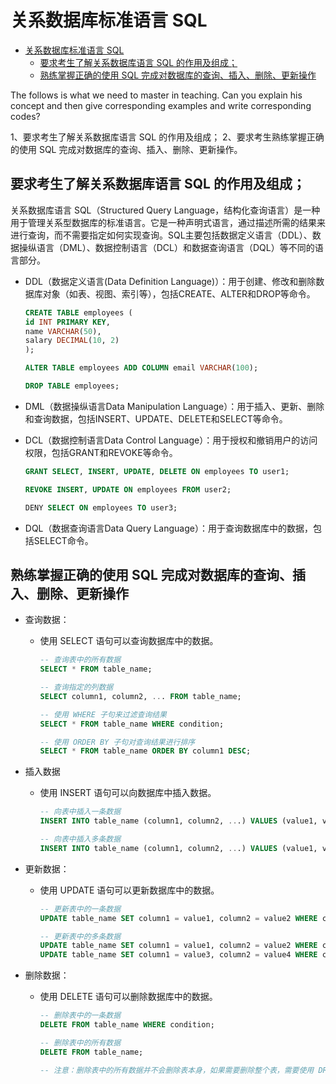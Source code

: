 # 关系数据库标准语言 SQL

- [关系数据库标准语言 SQL](#关系数据库标准语言-sql)
  - [要求考生了解关系数据库语言 SQL 的作用及组成；](#要求考生了解关系数据库语言-sql-的作用及组成)
  - [熟练掌握正确的使用 SQL 完成对数据库的查询、插入、删除、更新操作](#熟练掌握正确的使用-sql-完成对数据库的查询插入删除更新操作)

The follows is what we need to master in teaching. Can you explain his concept and then give corresponding examples and write corresponding codes?

1、要求考生了解关系数据库语言 SQL 的作用及组成；
2、要求考生熟练掌握正确的使用 SQL 完成对数据库的查询、插入、删除、更新操作。

## 要求考生了解关系数据库语言 SQL 的作用及组成；

关系数据库语言 SQL（Structured Query Language，结构化查询语言）是一种用于管理关系型数据库的标准语言。它是一种声明式语言，通过描述所需的结果来进行查询，而不需要指定如何实现查询。SQL主要包括数据定义语言（DDL）、数据操纵语言（DML）、数据控制语言（DCL）和数据查询语言（DQL）等不同的语言部分。

- DDL（数据定义语言(Data Definition Language)）：用于创建、修改和删除数据库对象（如表、视图、索引等），包括CREATE、ALTER和DROP等命令。

    ```sql
    CREATE TABLE employees (
    id INT PRIMARY KEY,
    name VARCHAR(50),
    salary DECIMAL(10, 2)
    );

    ALTER TABLE employees ADD COLUMN email VARCHAR(100);

    DROP TABLE employees;
    ```

- DML（数据操纵语言Data Manipulation Language）：用于插入、更新、删除和查询数据，包括INSERT、UPDATE、DELETE和SELECT等命令。

- DCL（数据控制语言Data Control Language）：用于授权和撤销用户的访问权限，包括GRANT和REVOKE等命令。

    ```SQL
    GRANT SELECT, INSERT, UPDATE, DELETE ON employees TO user1;

    REVOKE INSERT, UPDATE ON employees FROM user2;

    DENY SELECT ON employees TO user3;
    ```

- DQL（数据查询语言Data Query Language）：用于查询数据库中的数据，包括SELECT命令。

## 熟练掌握正确的使用 SQL 完成对数据库的查询、插入、删除、更新操作

- 查询数据：
  - 使用 SELECT 语句可以查询数据库中的数据。

    ```sql
    -- 查询表中的所有数据
    SELECT * FROM table_name;

    -- 查询指定的列数据
    SELECT column1, column2, ... FROM table_name;

    -- 使用 WHERE 子句来过滤查询结果
    SELECT * FROM table_name WHERE condition;

    -- 使用 ORDER BY 子句对查询结果进行排序
    SELECT * FROM table_name ORDER BY column1 DESC;
    ```

- 插入数据
  - 使用 INSERT 语句可以向数据库中插入数据。

    ```SQL
    -- 向表中插入一条数据
    INSERT INTO table_name (column1, column2, ...) VALUES (value1, value2, ...);

    -- 向表中插入多条数据
    INSERT INTO table_name (column1, column2, ...) VALUES (value1, value2, ...), (value1, value2, ...), ...;
    ```

- 更新数据：
  - 使用 UPDATE 语句可以更新数据库中的数据。

    ```SQL
    -- 更新表中的一条数据
    UPDATE table_name SET column1 = value1, column2 = value2 WHERE condition;

    -- 更新表中的多条数据
    UPDATE table_name SET column1 = value1, column2 = value2 WHERE condition1;
    UPDATE table_name SET column1 = value3, column2 = value4 WHERE condition2;
    ```

- 删除数据：
  - 使用 DELETE 语句可以删除数据库中的数据。

    ```SQL
    -- 删除表中的一条数据
    DELETE FROM table_name WHERE condition;

    -- 删除表中的所有数据
    DELETE FROM table_name;

    -- 注意：删除表中的所有数据并不会删除表本身，如果需要删除整个表，需要使用 DROP TABLE 命令。
    ```
